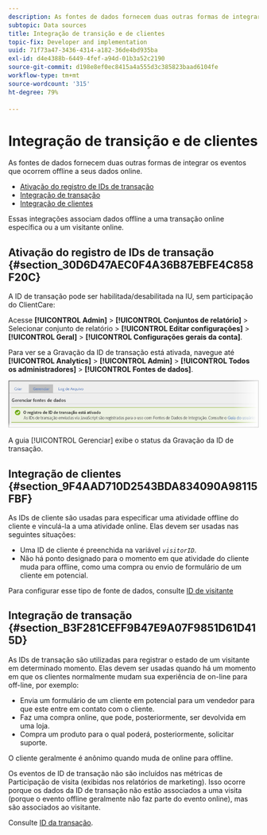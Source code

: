 ```yaml
---
description: As fontes de dados fornecem duas outras formas de integrar os eventos que ocorrem offline a seus dados online.
subtopic: Data sources
title: Integração de transição e de clientes
topic-fix: Developer and implementation
uuid: 71f73a47-3436-4314-a182-36de4bd935ba
exl-id: d4e4388b-6449-4fef-a94d-01b3a52c2190
source-git-commit: d198e8ef0ec8415a4a555d3c385823baad6104fe
workflow-type: tm+mt
source-wordcount: '315'
ht-degree: 79%

---
```


# Integração de transição e de clientes

As fontes de dados fornecem duas outras formas de integrar os eventos que ocorrem offline a seus dados online.

* [Ativação do registro de IDs de transação](/help/import/c-data-sources/datasrc-integrating-offline-data.md#section_30D6D47AEC0F4A36B87EBFE4C858F20C)
* [Integração de transação](/help/import/c-data-sources/datasrc-integrating-offline-data.md#section_B3F281CEFF9B47E9A07F9851D61D415D)
* [Integração de clientes](/help/import/c-data-sources/datasrc-integrating-offline-data.md#section_9F4AAD710D2543BDA834090A98115FBF)

Essas integrações associam dados offline a uma transação online específica ou a um visitante online.

## Ativação do registro de IDs de transação {#section_30D6D47AEC0F4A36B87EBFE4C858F20C}

A ID de transação pode ser habilitada/desabilitada na IU, sem participação do ClientCare:

Acesse **[!UICONTROL Admin]** > **[!UICONTROL Conjuntos de relatório]** > Selecionar conjunto de relatório > **[!UICONTROL Editar configurações]** > **[!UICONTROL Geral]** > **[!UICONTROL Configurações gerais da conta]**.

<!-- 

<p>When contacting Customer Care, be prepared to provide the following information: </p> 
<ul id="ul_C425C7A074484650AFCCF0425E8E3F47"> 
 <li id="li_7640C0C4DF0C49749A3C37E5461DC22F">Report Suite ID of the data source for which you need transaction ID recording enabled. <p>In Data Sources, the report suite ID is the first part of the login appended by a random number that identifies the specific data source that was set up. For example, <code> RSID-drmossdev5 Login-drmossdev5_0001343430</code>. </p> </li> 
 <li id="li_4FB0E3EC7BE94A2DBEE9063365A71C9C">The Transaction ID expiration window (described in <a href="/help/import/c-data-sources/datasrc-tid-visitor-profile.md"  > Transaction ID and Visitor Profiles</a>). By default this is 90 days, but it can be extended to up to 2 years. </li> 
</ul>

 -->

Para ver se a Gravação da ID de transação está ativada, navegue até **[!UICONTROL Analytics]** > **[!UICONTROL Admin]** > **[!UICONTROL Todos os administradores]** > **[!UICONTROL Fontes de dados]**.

![](assets/transaction-ID-recording-active.png)

A guia [!UICONTROL Gerenciar] exibe o status da Gravação da ID de transação.

## Integração de clientes {#section_9F4AAD710D2543BDA834090A98115FBF}

As IDs de cliente são usadas para especificar uma atividade offline do cliente e vinculá-la a uma atividade online. Elas devem ser usadas nas seguintes situações:

* Uma ID de cliente é preenchida na variável *`visitorID`*.
* Não há ponto designado para o momento em que atividade do cliente muda para offline, como uma compra ou envio de formulário de um cliente em potencial.

Para configurar esse tipo de fonte de dados, consulte [ID de visitante](/help/import/c-data-sources/c-datasrc-types/datasrc-visitorid.md)

## Integração de transação {#section_B3F281CEFF9B47E9A07F9851D61D415D}

As IDs de transação são utilizadas para registrar o estado de um visitante em determinado momento. Elas devem ser usadas quando há um momento em que os clientes normalmente mudam sua experiência de on-line para off-line, por exemplo:

* Envia um formulário de um cliente em potencial para um vendedor para que este entre em contato com o cliente.
* Faz uma compra online, que pode, posteriormente, ser devolvida em uma loja.
* Compra um produto para o qual poderá, posteriormente, solicitar suporte.

O cliente geralmente é anônimo quando muda de online para offline.

Os eventos de ID de transação não são incluídos nas métricas de Participação de visita (exibidas nos relatórios de marketing). Isso ocorre porque os dados da ID de transação não estão associados a uma visita (porque o evento offline geralmente não faz parte do evento online), mas são associados ao visitante.

Consulte [ID da transação](/help/import/c-data-sources/c-datasrc-types/datasrc-transactionid.md).
